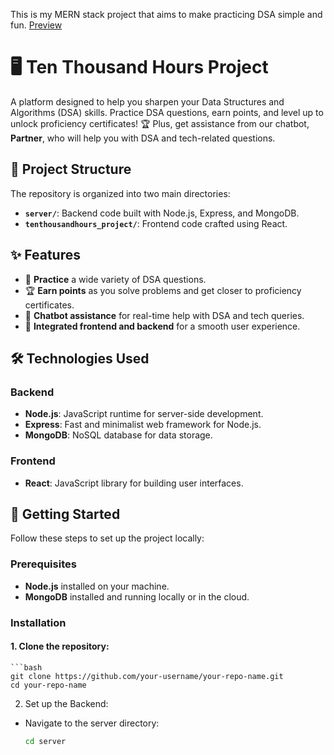 This is my MERN stack project that aims to make practicing DSA simple and fun.
[Preview](https://drive.google.com/drive/folders/19KhFiXdRWdj-9DC6Ky_BRYnVDY2-6VGa)

# 🖥️ Ten Thousand Hours Project

A platform designed to help you sharpen your Data Structures and Algorithms (DSA) skills. Practice DSA questions, earn points, and level up to unlock proficiency certificates! 🏆 Plus, get assistance from our chatbot, **Partner**, who will help you with DSA and tech-related questions.

## 📂 Project Structure

The repository is organized into two main directories:
- **`server/`**: Backend code built with Node.js, Express, and MongoDB.
- **`tenthousandhours_project/`**: Frontend code crafted using React.

## ✨ Features

- 📝 **Practice** a wide variety of DSA questions.
- 🏆 **Earn points** as you solve problems and get closer to proficiency certificates.
- 🤖 **Chatbot assistance** for real-time help with DSA and tech queries.
- 🎯 **Integrated frontend and backend** for a smooth user experience.

## 🛠️ Technologies Used

### Backend
- **Node.js**: JavaScript runtime for server-side development.
- **Express**: Fast and minimalist web framework for Node.js.
- **MongoDB**: NoSQL database for data storage.

### Frontend
- **React**: JavaScript library for building user interfaces.

## 🚀 Getting Started

Follow these steps to set up the project locally:

### Prerequisites
- **Node.js** installed on your machine.
- **MongoDB** installed and running locally or in the cloud.

### Installation

#### 1. Clone the repository:
    ```bash
    git clone https://github.com/your-username/your-repo-name.git
    cd your-repo-name

2. Set up the Backend:
- Navigate to the server directory:
  ```bash
  cd server
